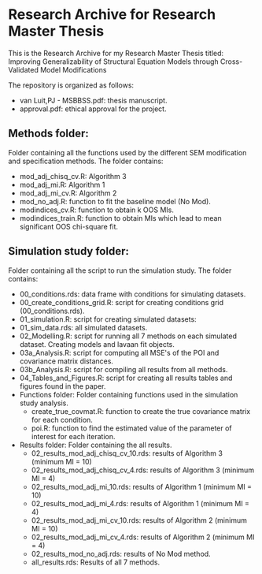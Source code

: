 # Research Archive for Research Master Thesis

This is the Research Archive for my Research Master Thesis titled:
Improving Generalizability of Structural Equation Models through Cross-Validated Model Modifications

The repository is organized as follows:
  - van Luit,PJ - MSBBSS.pdf: thesis manuscript.
  - approval.pdf: ethical approval for the project.

## Methods folder:
Folder containing all the functions used by the different SEM modification and specification methods.
The folder contains:
   - mod_adj_chisq_cv.R: Algorithm 3
   - mod_adj_mi.R: Algorithm 1
   - mod_adj_mi_cv.R: Algorithm 2
   - mod_no_adj.R: function to fit the baseline model (No Mod).
   - modindices_cv.R: function to obtain k OOS MIs.
   - modindices_train.R: function to obtain MIs which lead to mean significant OOS chi-square fit.
      
## Simulation study folder:
Folder containing all the script to run the simulation study.
The folder contains:
   - 00_conditions.rds: data frame with conditions for simulating datasets.
   - 00_create_conditions_grid.R: script for creating conditions grid (00_conditions.rds).
   - 01_simulation.R: script for creating simulated datasets:
   - 01_sim_data.rds: all simulated datasets.
   - 02_Modelling.R: script for running all 7 methods on each simulated dataset. Creating models and lavaan fit objects.
   - 03a_Analysis.R: script for computing all MSE's of the POI and covariance matrix distances.
   - 03b_Analysis.R: script for compiling all results from all methods.
   - 04_Tables_and_Figures.R: script for creating all results tables and figures found in the paper.
   - Functions folder: Folder containing functions used in the simulation study analysis.
      - create_true_covmat.R: function to create the true covariance matrix for each condition.
      - poi.R: function to find the estimated value of the parameter of interest for each iteration.
   - Results folder: Folder containing the all results.
      - 02_results_mod_adj_chisq_cv_10.rds: results of Algorithm 3 (minimum MI = 10)
      - 02_results_mod_adj_chisq_cv_4.rds: results of Algorithm 3 (minimum MI = 4)
      - 02_results_mod_adj_mi_10.rds: results of Algorithm 1 (minimum MI = 10)
      - 02_results_mod_adj_mi_4.rds: results of Algorithm 1 (minimum MI = 4)
      - 02_results_mod_adj_mi_cv_10.rds: results of Algorithm 2 (minimum MI = 10)
      - 02_results_mod_adj_mi_cv_4.rds: results of Algorithm 2 (minimum MI = 4)
      - 02_results_mod_no_adj.rds: results of No Mod method.
      - all_results.rds: Results of all 7 methods.
          
